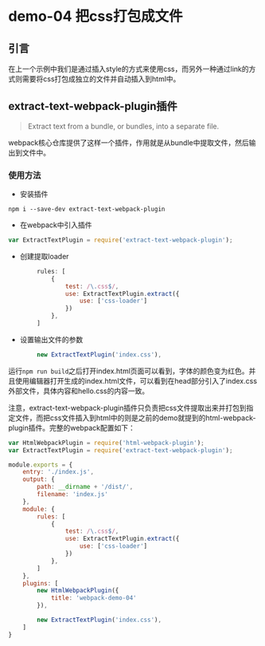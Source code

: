 # demo-04 把css打包成文件

## 引言

在上一个示例中我们是通过插入style的方式来使用css，而另外一种通过link的方式则需要将css打包成独立的文件并自动插入到html中。

## extract-text-webpack-plugin插件

> Extract text from a bundle, or bundles, into a separate file.

webpack核心仓库提供了这样一个插件，作用就是从bundle中提取文件，然后输出到文件中。

### 使用方法

 - 安装插件

```shell
npm i --save-dev extract-text-webpack-plugin
```

 - 在webpack中引入插件

```js
var ExtractTextPlugin = require('extract-text-webpack-plugin');
```

 - 创建提取loader

```js
        rules: [
            {
                test: /\.css$/,
                use: ExtractTextPlugin.extract({
                    use: ['css-loader']
                })
            },
        ]
```

 - 设置输出文件的参数

```js
        new ExtractTextPlugin('index.css'),
```

运行`npm run build`之后打开index.html页面可以看到，字体的颜色变为红色。并且使用编辑器打开生成的index.html文件，可以看到在head部分引入了index.css外部文件，具体内容和hello.css的内容一致。

注意，extract-text-webpack-plugin插件只负责把css文件提取出来并打包到指定文件，而把css文件插入到html中的则是之前的demo就提到的html-webpack-plugin插件。完整的webpack配置如下：

```js
var HtmlWebpackPlugin = require('html-webpack-plugin');
var ExtractTextPlugin = require('extract-text-webpack-plugin');

module.exports = {
    entry: './index.js',
    output: {
        path: __dirname + '/dist/',
        filename: 'index.js'
    },
    module: {
        rules: [
            {
                test: /\.css$/,
                use: ExtractTextPlugin.extract({
                    use: ['css-loader']
                })
            },
        ]
    },
    plugins: [
        new HtmlWebpackPlugin({
            title: 'webpack-demo-04'
        }),

        new ExtractTextPlugin('index.css'),
    ]
}
```
